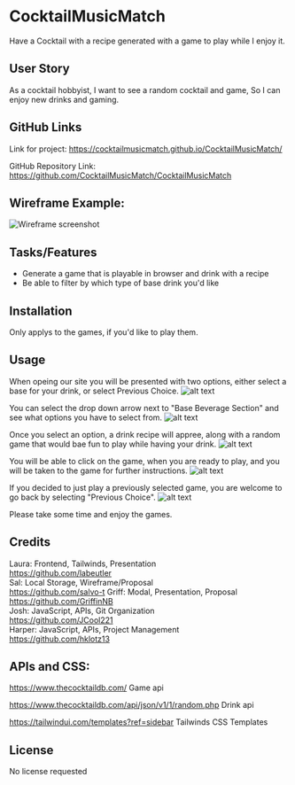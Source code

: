 # CocktailMusicMatch

Have a Cocktail with a recipe generated with a game to play while I enjoy it.

## User Story
As a cocktail hobbyist, I want to see a random cocktail and game, So I can enjoy new drinks and gaming.

## GitHub Links

Link for project:
https://cocktailmusicmatch.github.io/CocktailMusicMatch/

GitHub Repository Link:
https://github.com/CocktailMusicMatch/CocktailMusicMatch 

## Wireframe Example: 
![Wireframe screenshot](./wireframe_ex.png)

## Tasks/Features
* Generate a game that is playable in browser and drink with a recipe
* Be able to filter by which type of base drink you'd like

## Installation

Only applys to the games, if you'd like to play them.

## Usage

When opeing our site you will be presented with two options, either select a base for your drink, or select Previous Choice.
![alt text](/assets/images/Main.png)

You can select the drop down arrow next to "Base Beverage Section" and see what options you have to select from.
![alt text](/assets/images/selection.png)

Once you select an option, a drink recipe will appree, along with a random game that would bae fun to play while having your drink.
![alt text](/assets/images/modal.png)

You will be able to click on the game, when you are ready to play, and you will be taken to the game for further instructions.
![alt text](/assets/images/games.png)

If you decided to just play a previously selected game, you are welcome to go back by selecting "Previous Choice".
![alt text](/assets/images/previous.png)

Please take some time and enjoy the games.

## Credits

Laura: Frontend, Tailwinds, Presentation <br>
https://github.com/labeutler<br>
Sal: Local Storage, Wireframe/Proposal<br>
https://github.com/salvo-t
Griff: Modal, Presentation, Proposal<br>
https://github.com/GriffinNB<br>
Josh: JavaScript, APIs, Git Organization<br>
https://github.com/JCool221<br>
Harper: JavaScript, APIs, Project Management<br>
https://github.com/hklotz13

## APIs and CSS:

https://www.thecocktaildb.com/ 
Game api 

https://www.thecocktaildb.com/api/json/v1/1/random.php
Drink api

https://tailwindui.com/templates?ref=sidebar
Tailwinds CSS Templates

## License

No license requested